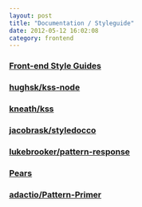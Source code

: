 ```yaml
---
layout: post
title: "Documentation / Styleguide"
date: 2012-05-12 16:02:08
category: frontend
---
```


### [Front-end Style Guides](http://24ways.org/2011/front-end-style-guides)

### [hughsk/kss-node](https://github.com/hughsk/kss-node)

### [kneath/kss](https://github.com/kneath/kss)

### [jacobrask/styledocco](https://github.com/jacobrask/styledocco)

### [lukebrooker/pattern-response](https://github.com/lukebrooker/pattern-response)

### [Pears](http://pea.rs/)

### [adactio/Pattern-Primer](https://github.com/adactio/Pattern-Primer)

